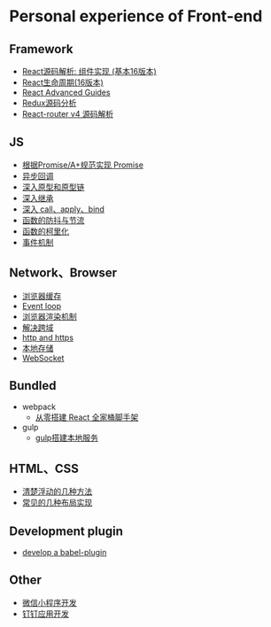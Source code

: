 # Personal experience of Front-end 


## Framework
 * [React源码解析: 组件实现 (基本16版本)](https://github.com/lewisYe/front-end-engineer/issues/1)
 * [React生命周期(16版本)](https://github.com/lewisYe/front-end-engineer/issues/2)
 * [React Advanced Guides](https://github.com/lewisYe/front-end-engineer/issues/3)
 * [Redux源码分析](https://github.com/lewisYe/front-end-engineer/issues/5) 
 * [React-router v4 源码解析](https://github.com/lewisYe/front-end-engineer/issues/6)

## JS
 * [根据Promise/A+规范实现 Promise](https://github.com/lewisYe/front-end-engineer/issues/7)
 * [异步回调](https://github.com/lewisYe/front-end-engineer/issues/8)
 * [深入原型和原型链](https://github.com/lewisYe/front-end-engineer/issues/9)
 * [深入继承](https://github.com/lewisYe/front-end-engineer/issues/10)
 * [深入 call、apply、bind](https://github.com/lewisYe/front-end-engineer/issues/11) 
 * [函数的防抖与节流](https://github.com/lewisYe/front-end-engineer/issues/12)
 * [函数的柯里化](https://github.com/lewisYe/front-end-engineer/issues/13)
 * [事件机制](https://github.com/lewisYe/front-end-engineer/issues/14)

## Network、Browser
 * [浏览器缓存](https://github.com/lewisYe/front-end-engineer/issues/15)
 * [Event loop](https://github.com/lewisYe/front-end-engineer/issues/16)
 * [浏览器渲染机制](https://github.com/lewisYe/front-end-engineer/issues/17)
 * [解决跨域](https://github.com/lewisYe/front-end-engineer/issues/18)
 * [http and https](https://github.com/lewisYe/front-end-engineer/issues/19)
 * [本地存储](https://github.com/lewisYe/front-end-engineer/issues/20)
 * [WebSocket](https://github.com/lewisYe/front-end-engineer/issues/21)
## Bundled
 * webpack
    - [从零搭建 React 全家桶脚手架](https://github.com/lewisYe/front-end-engineer/issues/4)
 * gulp
    - [gulp搭建本地服务](https://github.com/lewisYe/front-end-engineer/issues/22)

## HTML、CSS
 * [清楚浮动的几种方法](https://github.com/lewisYe/front-end-engineer/issues/23)
 * [常见的几种布局实现](https://github.com/lewisYe/front-end-engineer/issues/24)

## Development plugin
* [develop a babel-plugin](https://github.com/lewisYe/front-end-engineer/issues/25)

## Other 
* [微信小程序开发](https://github.com/lewisYe/front-end-engineer/issues/26)
* [钉钉应用开发](https://github.com/lewisYe/front-end-engineer/issues/27)

<!-- ### 什么是盒模型
    1.盒模型分为标准盒模型 width = content  和怪异盒模型(ie下) width = content + padding + border 
    2.通过box-sizing 可以切换  content-box padding-box boder-box 
  
### 什么是BFC 
  ###### BFC Box、Formatting Context 块级格式化上下文
  ###### BFC布局规则：
    1.内部的Box会在垂直方向，一个接一个地放置。
    2.Box垂直方向的距离由margin决定。属于同一个BFC的两个相邻Box的margin会发生重叠
    3.每个元素的margin box的左边， 与包含块border box的左边相接触(对于从左往右的格式化，否则相反)。即使存在浮动也是如此。
    4.BFC的区域不会与float box重叠。
    5.BFC就是页面上的一个隔离的独立容器，容器里面的子元素不会影响到外面的元素。反之也如此。
    6.计算BFC的高度时，浮动元素也参与计算
  ###### 参数BFC的条件
    1.根元素 body
    2.position 为absolute或者fixed
    3.display 为 inline-block 、flex、table-cell
    4.overflow 不为visiable
    
### 清浮动
    1.overflowe：hidden
    2.父级定义伪类:after 和 zoom  (推荐)
      div:after{display:block,content:'',clear:both,visibility:hidden,height:0}
      div{zoom:1}
    3.在结尾处添加空div标签clear:both
    4.父级定高
    5.父级一起浮动
  
### Flex 布局
    1.dispaly:flex 子元素的float、clear和vertical-align属性将失效
    2.flex-direction: row | column | row-reverse | column-reverse 主轴方向
    3.flex-wrap: nowrap | wrap | warp-reverse 
    4.justify-content: flex-start,flex-end,center,space-around,space-between
    5.align-item:flex-start | flex-end | center | baseline | stretch; 
    6.order属性：定义项目的排列顺序，顺序越小，排列越靠前，默认为0
    7.flex-grow属性：定义项目的放大比例，即使存在空间，也不会放大
    8.1flex-shrink属性：定义了项目的缩小比例，当空间不足的情况下会等比例的缩小，如果定义个item的flow-shrink为0，则为不缩小
    9.flex-basis属性：定义了在分配多余的空间，项目占据的空间。
    10.flex：是flex-grow和flex-shrink、flex-basis的简写，默认值为0 1 auto。
    11.align-self：允许单个项目与其他项目不一样的对齐方式，可以覆盖align-items，默认属性为auto，表示继承父元素的align-items
    详情 http://www.ruanyifeng.com/blog/2015/07/flex-grammar.html?utm_source=tuicool)
  
### 水平垂直居中
      1.已经子元素宽高
        position:absolute
        top:50%;
        left:50%;
        margin-left:负的一半宽度,
        margin-top:负的一半高度
      2.未知子元素高度
        1.position:absolute
          top:0
          left:0
          right:0
          bottom:0
          margin auto
         2.position:absolute
          top:50%
          right:50%
          transform:translate(-50%,-50%)
       3.flex 布局 
          justify-content: center  align-item: center
       4.table-cell
       
### 画一条0.5px的线
       1.SVG
       2.transform scale
       3.meta viewport
       
### visibility=hidden, opacity=0，display:none 的区别
        1.opacity = 0 页面会保留原来的位置 元素隐藏 如果有onclick事件还是会被触发
        2.visibility = hidden 页面会保留原来的位置 元素隐藏 如果有onclick事件不会被触发
        3.display = none  页面不会保留原来的位置 元素隐藏 如果有onclick不会触发
    
### CSS3新特性
        1.新增选择器 例如伪类选择器:nth-of-type 、:nth-of-child 等
        2.新增css动画相关的 transition、transform、animation等 都有浏览器兼容问题
            transition 属性
                1.transition-property:规范过渡应用css名称
                2.transition-duration:规定过渡时间
                3.transition-dealy:过渡延迟
                4.transition-timing-function:过渡效果的时间曲线 默认 ease 还有linear、ease-in、ease-out、ease-in-out和cubic-bezier等
                5.缩写 transition:property duration timing-function dealy 例如 transition: width 1s linear 2s;
                
            transform 属性
                1. 旋转 rotate 
                    transform:rotate(45deg) 顺时针旋转45度。 单位deg为度的意思，正数为顺时针旋转，负数为逆时针旋转
                2. 缩放 scale
                    用法：transform: scale(0.5)  或者  transform: scale(0.5, 2);
                    一个参数时：表示水平和垂直同时缩放该倍率
                    两个参数时：第一个参数指定水平方向的缩放倍率，第二个参数指定垂直方向的缩放倍率。
                3. 倾斜 skew
                    transform: skew(30deg)  或者 transform: skew(30deg, 30deg);
                    一个参数时：表示水平方向的倾斜角度；
                    两个参数时：第一个参数表示水平方向的倾斜角度，第二个参数表示垂直方向的倾斜角度。
                4. 移动 translate
                    transform: translate(45px)  或者 transform: translate(45px, 150px);
                    一个参数时：表示水平方向的移动距离；
                    两个参数时：第一个参数表示水平方向的移动距离，第二个参数表示垂直方向的移动距离。
                5.  基准点 transform-origin
                    在使用transform方法进行文字或图像的变形时，是以元素的中心点为基准点进行的。使用transform-origin属性，可以改变变形的基准点。
                    用法：transform-origin: 10px 10px;
                    共两个参数，表示相对左上角原点的距离，单位px
                    第一个参数表示相对左上角原点水平方向的距离，第二个参数表示相对左上角原点垂直方向的距离；
                    其中第一个参数也可以指定为left、center、right，第二个参数也可以指定为top、center、bottom。
                    
                 这四种变形方法顺序可以随意，但不同的顺序导致变形结果不同，原因是变形的顺序是从左到右依次进行。
            
            animation 属性
                1. animation-name 规定需要绑定到选择器的 keyframe 名称
                2. animation-duration 规定完成动画所花费的时间，以秒或毫秒计。
                3. animation-timing-function 规定动画的速度曲线。
                4. animation-delay 	规定在动画开始之前的延迟。
                5. animation-iteration-count 规定动画应该播放的次数。
                6. animation-direction 规定是否应该轮流反向播放动画。
                
                
                @-webkit-keyframes anim1 { 
                   0% { 
                        opacity: 0; 
                        font-size: 12px; 
                   } 
                   100% { 
                        opacity: 1; 
                        font-size: 24px; 
                   } 
                } 
                .anim1Div { 
                   -webkit-animation-name: anim1 ; 
                   -webkit-animation-duration: 1.5s; 
                   -webkit-animation-iteration-count: 4; 
                   -webkit-animation-direction: alternate; 
                   -webkit-animation-timing-function: ease-in-out; 
                }
                
            transition 和 animation 区别 transition需要触发事件

        3. @font-face特性
            例如 @font-face {
                    font-family: myFirstFont;
                    src: url('Sansation_Light.ttf'),
                         url('Sansation_Light.eot'); /* IE9+ */
                }
                div{
                    font-family:myFirstFont;
                }
        4. border-radius border-shadow border-images
        5. 渐变 gradient
        
### 单行省略号 和 多行省略号
    1.单行
        overflow:hidden
        text-overflow:ellipsis
        white-space:nowrap
    2.多行
        overflow: hidden;
        text-overflow: ellipsis;
        display: -webkit-box;
        -webkit-line-clamp: 2;
        -webkit-box-orient: vertical;
        移动端浏览器绝大部分是WebKit内核的，所以该方法适用于移动端；
        -webkit-line-clamp 用来限制在一个块元素显示的文本的行数,这是一个不规范的属性(unsupported WebKit property)它没有出现在CSS规范草案中。
        display: -webkit-box 将对象作为弹性伸缩盒子模型显示 。
        -webkit-box-orient 设置或检索伸缩盒对象的子元素的排列方式 。
        text-overflow: ellipsis 以用来多行文本的情况下，用省略号“…”隐藏超出范围的文本。
        

# HTML篇
  ### link 和 @import 区别
        1.使用link引入 与页面加载时同时引入，@import 是等页面加载完成之后加载css
        2.link 是html标签 无兼容问题，@import 具有兼容问题 不兼容低版本
        3.link 支持JavaScript去改变样式，@import 不支持
        4.link的权重大于@importd的权重
        
  ### HTML5 新增属性
        新增加了图像、位置、存储、多任务等功能。
        1.canvas
        2.video,audio
        3.本地存储 localStorage和sessionStorage
            cookie、localStorage 和 sessionStorage 三者区别
            共同点:都是存储在浏览器端，且是同源
            区别点:
                1.cookie是为了标识用户身份存储在用户本地的数据，始终在同源http请求中携带。即cookies在浏览器和服务器之间来回传递，而
                localStorage和sessionStorage不会自动发给服务器，只是本地存在
                2.存在大小不同 cookie 大小不超过4k localStorage 和 sessionStorage 最大可以达到5M
                3.cookie 失效有时间限定 与设置的时间有关，sessionStorage是会话级别的存储 浏览器关闭就失效了，localStorage是长期存在的
                4.作用域不同。cookie和localstorage在所有的同源窗口都是共享；sessionstorage不在不同的浏览器共享，即使同一页面
         4.语义化标签 nav header footer section 等
         5.位置API：Geolocation  navigator.geolocation
         6.表单控件 calendar date time email url search
         7.web worker 多线程
             w=new Worker("demo_workers.js");
             postMessage() 回传信息
             onmessage 监听信息
             terminate 关闭
         8.拖放api
         
        移除的元素：
        纯表现的元素：basefont big center font s strike tt u
        性能较差元素：frame frameset noframes
        
        
 # HTTP 和 浏览器
   ### 在浏览器中输入url之后发生了什么
       大致分为 网络通信 和 页面渲染 两部分
       一 网络通信 
          1.先解析url 将网络地址转换为ip地址 、指出协议 和 及指出需要的资源在那台计算机上
          2.dns 解析 ip 地址  
            客户端先检查本地是否有对应的IP地址，若找到则返回响应的IP地址。若没找到则请求上级DNS服务器，直至找到或到根节点
          3.应用层客户端发送HTTP请求
          4.传输层TCP传输报文  TCP 三次握手
          5.网络层IP协议查询MAC地址
          6.数据到达数据链路层
          7.服务器接收数据
          8.服务器响应请求 返回状态码
          9.服务器返回相应文件
      二 页面渲染 
           浏览器在没有完全接收完html 文件的时候就开始渲染了
           
   ### http 请求方式有哪些
       get post put delete 等
       1.get 请求参数长度误区
         get 请求方式是讲参数放在地址栏后面的 所以长说有长度限制  但这个限制是浏览器的限制 不是http协议的限制
       2.get / post 缓存区别
         get 一般为查询操作 所以可以缓存
         post 一般为修改 操作 一般不使用缓存
           
 # Javascript 篇
   ### 原型链
        两个原型之间通过__proto__来链接形成的链 就是原型链
        
   ### 类的创建与继承 ES5 和 ES6
        1.类的创建
            function Animal(name){
                this.name = name || 'animal'
                this.sleep = function(){
                    console.log(this.name + 'is sleep')
                }
            }
            Animal.prototype.eat = function(){
                console.log(this.name +' is eating food')
            }
        2. 原型链基础
            function Cat(){}
            Cat.prototype = new Animal()
            Cat.prototype.name = 'cat'
            var cat = new Cat();
            console.log(cat.name)// cat
            console.lof(cat.sleep) // cat is sleep 
            介绍：在这里我们可以看到new了一个空对象,这个空对象指向Animal并且Cat.prototype指向了这个空对象，这种就是基于原型链的继承。
            特点：基于原型链，既是父类的实例，也是子类的实例
            缺点：无法实现多继承
         3. 构造继承：使用父类的构造函数来增强子类实例，等于是复制父类的实例属性给子类（没用到原型）
            function Cat (name){
                Animal.call(this);
                this.name = name || 'Tom';
            }
            var cat = new Cat();
            特点：可以实现多继承
            缺点：只能继承父类实例的属性和方法，不能继承原型上的属性和方法。
         4.组合继承：相当于构造继承和原型链继承的组合体。调用父类构造，继承父类的属性并保留传参的优点，然后通过将父类实例作为子类原型，实现函数复用
            function Cat(name){
                Animal.call(this)
                this.name = name || 'Tom';
            }
            Cat.prototype = new Animal();
            Cat.prototype.constructor = Cat;
            var cat = new Cat();
            特点：可以继承实例属性/方法，也可以继承原型属性/方法
            缺点：调用了两次父类构造函数，生成了两份实例
            
         5.寄生组合继承：通过寄生方式，砍掉父类的实例属性，这样，在调用两次父类的构造的时候，就不会初始化两次实例方法/属性
            function Cat (name){
                Animal.call(this);
                this.name = name || 'Tom';
            }
            (
             function(){
                var Super = function(){}
                Super.prototype = Animal.Prototype
                Cat.prototype = new Super();
                
             }
            )()
            var cat = new Cat();
            
          6.ES6 继承
            class Animal(name){
                constructor(name){
                    this.name = name || 'aniaml'
                }
            }
            class Cat extends Animal(){
               
            }
            var cat = new Cat();
            
 ### apply、call和bind 的区别 与原生实现
        1.apply，call，bind 三者都可以改变this 的指向。
        2.apply和call 第一个参数都是一样的表示要改变指向的那个对象 apply 第二个参数是个数组，call 第二个参数是arguments
        3.通过bind改变this作用域会返回一个新的函数，这个函数不会马上执行。
        
        call 原生实现
            Function.prototype.newCall = function(content,...params){
                content.fn = this;
                content.fn(...params);
                delete content.fn
            }
            
         apply 原生实现
            Function.prototype.newApply = function(content,params){
                content.fn = this;
                content.fn(params);
                delete content.fn
            }
            
         bind 原生实现
            Function.prototype.newBind = function(content,...innerParams){
                var that = this;
                return function(...finnalyParams){
                    return that.call(content,...innerParams,...finnalyParams)
                }
            }
    
   ### new 操作符 实际干了什么
        var obj = new Base();
        1.首先内部新建了一个空对象
            var obj = {}
        2.然后将obj._proto_ 指向了 Base的原型 Base.prototype
            obj.__proto__ = Base.prototype;
        3.我们将Base函数对象的this指针替换成obj
            Base.call(obj);

   ### 如何解决回调
        promise、generator、async/await 详情看es6
        一 promise 
           特点:
            1.对象的状态不受外界影响 有三个状态 pending (进行中)、fulfilled（已成功）、rejected（已失败）
            2.一旦状态改变，就不会再变，任何时候都可以得到这个结果
           缺点:
            1.无法取消Promise，一旦新建它就会立即执行，无法中途取消
            2.如果不设置回调函数，Promise内部抛出的错误，不会反应到外部
            3.当处于pending状态时，无法得知目前进展到哪一个阶段（刚刚开始还是即将完成）。
           基本调用
            var promise = new Promise(functiotn(resolve,reject){
                if (/* 异步操作成功 */){
                    resolve(value);
                  } else {
                    reject(error);
                  }
            })
            
   ### 函数防抖和函数节流
        1.函数防抖
            function debounce (fn,delay){
                let timer = null;
                return function(){
                    clearTimeout(timer);
                    timer = setTimeout(()=>{
                        fn()
                    },delay)
                }
            }
            
            function foo(){
                console.log('函数防抖')
            }
            
            document.addEventListener('scroll',debounce(fn,200),false)
         2.函数节流
            function throttle(fn,blank){
                let timer,last;
                let now = +new Date;
                return function(){
                    if(now&&last < last + blank){
                        clearTimeout(timer);
                        timer = setTimeout(()=>{
                            fn();
                            last = now;
                        },blank)
                    }else{
                        fn();
                        last = now;
                    }
                }
            }
            
   ### 前端事件流
        Dom2级事件分为
        事件捕获阶段
        处于目标阶段
        事件冒泡阶段
        
        1.dom2级事件 绑定函数
            addEventListener 和 attachEvent 
        
            ele.addEventListener('click',function(){},false)
            三个参数为 要处理的事件名、作为事件处理程序的函数和一个布尔值。 false为冒泡 true为捕获

            ele.attachEvent('onclick',function(){})
            多次绑定后执行的顺序是不一样的，attachEvent是后绑定先执行，addEventListener是先绑定先执行。

        2. 利用事件冒泡的机制 可以来做事件委托 子元素的时间 委托给父元素 然后通过 e.target 来判断
            e.target 和 e.currenTarget
            
            currenTarget 返回绑定事件的元素
            target 返回触发事件的元素
            
         3.mouseover和mouseenter的区别
            mouseover：当鼠标移入元素或其子元素都会触发事件，所以有一个重复触发，冒泡的过程。对应的移除事件是mouseout
            mouseenter：当鼠标移除元素本身（不包含元素的子元素）会触发事件，也就是不会冒泡，对应的移除事件是mouseleave
            
  ### 基本数据类型
        Null Number Undefined Boolen String Symbol  复杂数据类型 Object  （主要大小写）
        
  ### 跨域
    为什么会跨域 是因为浏览器的同源策略的限制 域名 协议 端口号要相同
    所有的跨域问题都需要后端协助解决
        一、jsonp 跨域 
            使用script 标签来引入一个js 文件  但是文件路径后面会带上一个callback 函数名 后端讲处理好的数据作为这个函数名的参数返回到前端 
            加载页面的时候 会自动执行这个函数的
            jsop 只适用于get请求
        二、CORS
        三、通过修改document.domain来跨子域
        四、window.name
        五、HTML5中window.postMessage
          
  ### XSS 和 CSRF 
    XSS, 即为（Cross Site Scripting）, 中文名为跨站脚本是发生在目标用户的浏览器层面上的，当渲染DOM树的过程成发生了不在预期内执行的JS代码时，
    就发生了XSS攻击。
    分为 反射行XSS 存储型XSS 和 DOM XSS
    反射型XSS是在将XSS代码放在URL中，将参数提交到服务器。服务器解析后响应，在响应结果中存在XSS代码，最终通过浏览器解析执行。
    存储型XSS是将XSS代码存储到服务端（数据库、内存、文件系统等），在下次请求同一个页面时就不需要带上XSS代码了，而是从服务器读取。
    DOM XSS的发生主要是在JS中使用eval造成的，所以应当避免使用eval语句。
    XSS危害有盗取用户cookie，通过JS或CSS改变样式，DDos造成正常用户无法得到服务器响应。
    XSS代码的预防主要通过对数据解码，再过滤掉危险标签、属性和事件等。cookie 设置httpOnly
    
    CSRF
    CSRF全程 Cross Site Request Forgery, 跨站域请求伪造
    预防
    http 请求头中的referer 验证 和 token
   
  ### 实现函数 fn(1)(2)(3)(4) = 10  (柯里化)
  
       function Currie(x){
          let sum = x;
          let tmp = function(y){
            sum += y;
            return tmp
          }
          tmp.toString = function(){
            return sum;
          }
          return tmp;
       }
        
     
 # React篇
   ### 性能优化
        1.componetShouldUpdate 
            该生命周期默认返回的是true  当状态或者props 改变是都会更新 可以在该层处理 返回false 来控制  减少不必要的更新
        2.pureComponent
            组件继承 class app extends React.PureComponent pureComponent 是官方的api 也是对componentShouldUpdate这个生命周期
            进行处理的 但是是浅比较 需要深入的对状态改变的对比 可以引入三方库 Immutable.js 来处理
    
       
         -->
